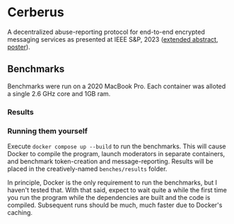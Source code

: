 # Cerberus

A decentralized abuse-reporting protocol for end-to-end encrypted messaging services as presented at IEEE S&P, 2023 ([extended abstract](TODO), [poster](TODO)).

## Benchmarks

Benchmarks were run on a 2020 MacBook Pro. Each container was alloted a single 2.6 GHz core and 1GB ram.

### Results

<!-- TODO -->

### Running them yourself

Execute `docker compose up --build` to run the benchmarks. This will cause Docker to compile the program, launch moderators in separate containers, and benchmark token-creation and message-reporting. Results will be placed in the creatively-named `benches/results` folder.

In principle, Docker is the only requirement to run the benchmarks, but I haven't tested that. With that said, expect to wait quite a while the first time you run the program while the dependencies are built and the code is compiled. Subsequent runs should be much, much faster due to Docker's caching.
